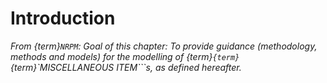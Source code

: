# Introduction

_From {term}`NRPM`: Goal of this chapter: To provide guidance (methodology, methods and models) for the modelling of {term}`{term}`{term}`MISCELLANEOUS ITEM```s, as defined hereafter._

